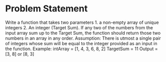 # Problem Statement
Write a function that takes two parameters 1. a non-empty array of unique integers 2. An integer (Target Sum).
If any two of the numbers from the input array sum up to the Target Sum, the function should return those two numbers in an array in any order.
Assumption: There is utmost a single pair of integers whose sum will be equal to the integer provided as an input in the function.
Example:
intArray = [1, 4, 3, 6, 8, 2]
TargetSum = 11
Output = [3, 8] or [8, 3]